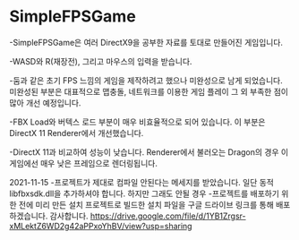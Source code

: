 # SimpleFPSGame
-SimpleFPSGame은 여러 DirectX9을 공부한 자료를 토대로 만들어진 게임입니다.

-WASD와 R(재장전), 그리고 마우스의 입력을 받습니다.

-둠과 같은 초기 FPS 느낌의 게임을 제작하려고 했으나 미완성으로 남게 되었습니다. 미완성된 부분은 대표적으로 맵충돌, 네트워크를 이용한 게임 플레이
그 외 부족한 점이 많아 개선 예정입니다.

-FBX Load와 버텍스 로드 부분이 매우 비효율적으로 되어 있습니다. 이 부분은 DirectX 11 Renderer에서 개선했습니다.

-DirectX 11과 비교하여 성능이 낮습니다. Renderer에서 불러오는 Dragon의 경우 이 게임에선 매우 낮은 프레임으로 렌더링됩니다.

2021-11-15
-프로젝트가 제대로 컴파일 안된다는 메세지를 받았습니다. 일단 동적 libfbxsdk.dll을 추가하셔야 합니다. 하지만 그래도 안될 경우
-프로젝트를 배포하기 위한 전에 미리 만든 설치 프로젝트로 빌드한 설치 파일을 구글 드라이브 링크를 통해 배포하겠습니다. 감사합니다.
https://drive.google.com/file/d/1YB1Zrgsr-xMLektZ6WD2g42aPPxoYhBV/view?usp=sharing
